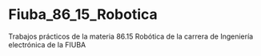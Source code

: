 # Fiuba_86_15_Robotica
Trabajos prácticos de la materia 86.15 Robótica de la carrera de Ingeniería electrónica de la FIUBA
